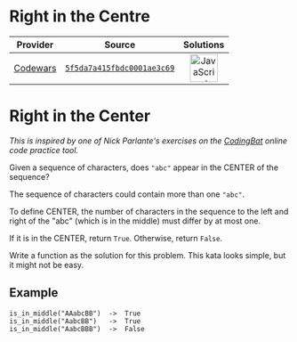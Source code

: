 [_metadata_:generated]: - "true"

# Right in the Centre

<!-- INFO TABLE BEGIN -->

| Provider                                        | Source                                                                               | Solutions                                                                                                                                                    |
| :---------------------------------------------: | :----------------------------------------------------------------------------------: | :----------------------------------------------------------------------------------------------------------------------------------------------------------: |
| [Codewars](../../../docs/providers/Codewars.md) | [`5f5da7a415fbdc0001ae3c69`](https://www.codewars.com/kata/5f5da7a415fbdc0001ae3c69) | [<img src="https://res.cloudinary.com/rascaltwo/image/upload/v1631924076/javascript_ehszr7.svg" alt="JavaScript" title="JavaScript" width="50" />](solve.js) |

<!-- INFO TABLE END -->

# Right in the Center

_This is inspired by one of Nick Parlante's exercises on the [CodingBat](https://codingbat.com/java) online code practice tool._

Given a sequence of characters, does `"abc"` appear in the CENTER of the sequence?

The sequence of characters could contain more than one `"abc"`.

To define CENTER, the number of characters in the sequence to the left and right of the "abc" (which is in the middle) must differ by at most one.

If it is in the CENTER, return `True`. Otherwise, return `False`.

Write a function as the solution for this problem. This kata looks simple, but it might not be easy.

## Example

    is_in_middle("AAabcBB")  ->  True
    is_in_middle("AabcBB")   ->  True
    is_in_middle("AabcBBB")  ->  False
